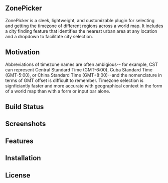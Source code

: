 ## ZonePicker

ZonePicker is a sleek, lightweight, and customizable plugin for selecting and getting the timezone of different regions across a world map. It includes a city finding feature that identifies the nearest urban area at any location and a dropdown to facilitate city selection.  
## Motivation

Abbreviations of timezone names are often ambigious-- for example, CST can represent Central Standard Time (GMT-6:00), Cuba Standard Time (GMT-5:00), or China Standard Time (GMT+8:00)--and the nomenclature in terms of GMT offset is difficult to remember. 
Timezone selection is signficiantly faster and more accurate with geographical context in the form of a world map than with a form or input bar alone. 
## Build Status

## Screenshots 

## Features

## Installation

## License
